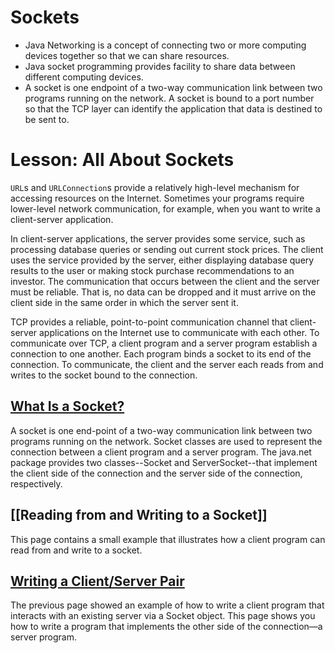 # Sockets

- Java Networking is a concept of connecting two or more computing devices together so that we can share resources.
- Java socket programming provides facility to share data between different computing devices.
- A socket is one endpoint of a two-way communication link between two programs running on the network. A socket is bound to a port number so that the TCP layer can identify the application that data is destined to be sent to.
# Lesson: All About Sockets

`URL`s and `URLConnection`s provide a relatively high-level mechanism for accessing resources on the Internet. Sometimes your programs require lower-level network communication, for example, when you want to write a client-server application.

In client-server applications, the server provides some service, such as processing database queries or sending out current stock prices. The client uses the service provided by the server, either displaying database query results to the user or making stock purchase recommendations to an investor. The communication that occurs between the client and the server must be reliable. That is, no data can be dropped and it must arrive on the client side in the same order in which the server sent it.

TCP provides a reliable, point-to-point communication channel that client-server applications on the Internet use to communicate with each other. To communicate over TCP, a client program and a server program establish a connection to one another. Each program binds a socket to its end of the connection. To communicate, the client and the server each reads from and writes to the socket bound to the connection.
## [What Is a Socket?](https://docs.oracle.com/javase/tutorial/networking/sockets/definition.html)

A socket is one end-point of a two-way communication link between two programs running on the network. Socket classes are used to represent the connection between a client program and a server program. The java.net package provides two classes--Socket and ServerSocket--that implement the client side of the connection and the server side of the connection, respectively.
## [[Reading from and Writing to a Socket]]

This page contains a small example that illustrates how a client program can read from and write to a socket.
## [Writing a Client/Server Pair](https://docs.oracle.com/javase/tutorial/networking/sockets/clientServer.html)

The previous page showed an example of how to write a client program that interacts with an existing server via a Socket object. This page shows you how to write a program that implements the other side of the connection—a server program.